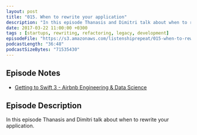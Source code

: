```yaml
---
layout: post
title: "015. When to rewrite your application"
description: "In this episode Thanasis and Dimitri talk about when to rewrite your application."
date: 2017-03-22 11:00:00 +0300
tags : [startups, rewriting, refactoring, legacy, development]
episodeFile: "https://s3.amazonaws.com/listenshiprepeat/015-when-to-rewrite-your-application.mp3"
podcastLength: "36:48"
podcastSizeBytes: "71535430"
---
```


## Episode Notes

* [Getting to Swift 3 - Airbnb Engineering & Data Science](https://medium.com/airbnb-engineering/getting-to-swift-3-at-airbnb-79a257d2b656)

## Episode Description

In this episode Thanasis and Dimitri talk about when to rewrite your application.
